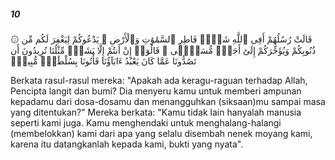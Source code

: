 ##### 10

<span class="ayah">۞ قَالَتْ رُسُلُهُمْ أَفِى ٱللَّهِ شَكٌّۭ فَاطِرِ ٱلسَّمَٰوَٰتِ وَٱلْأَرْضِ ۖ يَدْعُوكُمْ لِيَغْفِرَ لَكُم مِّن ذُنُوبِكُمْ وَيُؤَخِّرَكُمْ إِلَىٰٓ أَجَلٍۢ مُّسَمًّۭى ۚ قَالُوٓا۟ إِنْ أَنتُمْ إِلَّا بَشَرٌۭ مِّثْلُنَا تُرِيدُونَ أَن تَصُدُّونَا عَمَّا كَانَ يَعْبُدُ ءَابَآؤُنَا فَأْتُونَا بِسُلْطَٰنٍۢ مُّبِينٍۢ</span>

<span class="ayah_translation">Berkata rasul-rasul mereka: "Apakah ada keragu-raguan terhadap Allah, Pencipta langit dan bumi? Dia menyeru kamu untuk memberi ampunan kepadamu dari dosa-dosamu dan menangguhkan (siksaan)mu sampai masa yang ditentukan?" Mereka berkata: "Kamu tidak lain hanyalah manusia seperti kami juga. Kamu menghendaki untuk menghalang-halangi (membelokkan) kami dari apa yang selalu disembah nenek moyang kami, karena itu datangkanlah kepada kami, bukti yang nyata".</span>
